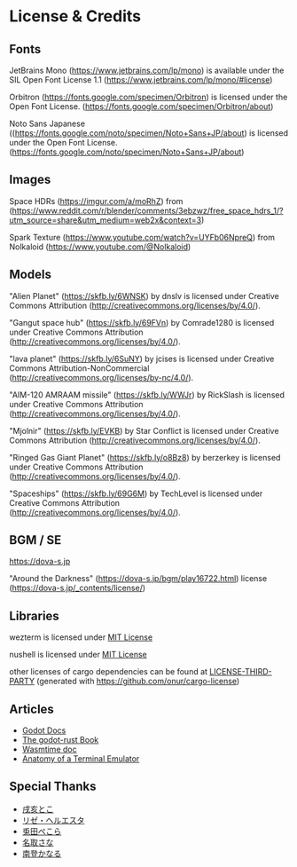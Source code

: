 # License & Credits

## Fonts

JetBrains Mono (https://www.jetbrains.com/lp/mono) is available under the SIL Open Font License 1.1 (https://www.jetbrains.com/lp/mono/#license)

Orbitron (https://fonts.google.com/specimen/Orbitron) is licensed under the Open Font License. (https://fonts.google.com/specimen/Orbitron/about)

Noto Sans Japanese ((https://fonts.google.com/noto/specimen/Noto+Sans+JP/about) is licensed under the Open Font License. (https://fonts.google.com/noto/specimen/Noto+Sans+JP/about)

## Images

Space HDRs (https://imgur.com/a/moRhZ) from (https://www.reddit.com/r/blender/comments/3ebzwz/free_space_hdrs_1/?utm_source=share&utm_medium=web2x&context=3)

Spark Texture (https://www.youtube.com/watch?v=UYFb06NpreQ) from Nolkaloid (https://www.youtube.com/@Nolkaloid)

## Models

"Alien Planet" (https://skfb.ly/6WNSK) by dnslv is licensed under Creative Commons Attribution (http://creativecommons.org/licenses/by/4.0/).

"Gangut space hub" (https://skfb.ly/69FVn) by Comrade1280 is licensed under Creative Commons Attribution (http://creativecommons.org/licenses/by/4.0/).

"lava planet" (https://skfb.ly/6SuNY) by jcises is licensed under Creative Commons Attribution-NonCommercial (http://creativecommons.org/licenses/by-nc/4.0/).

"AIM-120 AMRAAM missile" (https://skfb.ly/WWJr) by RickSlash is licensed under Creative Commons Attribution (http://creativecommons.org/licenses/by/4.0/).

"Mjolnir" (https://skfb.ly/EVKB) by Star Conflict is licensed under Creative Commons Attribution (http://creativecommons.org/licenses/by/4.0/).

"Ringed Gas Giant Planet" (https://skfb.ly/o8Bz8) by berzerkey is licensed under Creative Commons Attribution (http://creativecommons.org/licenses/by/4.0/).

"Spaceships" (https://skfb.ly/69G6M) by TechLevel is licensed under Creative Commons Attribution (http://creativecommons.org/licenses/by/4.0/).

## BGM / SE

https://dova-s.jp

"Around the Darkness" (https://dova-s.jp/bgm/play16722.html) license (https://dova-s.jp/_contents/license/)


## Libraries

wezterm is licensed under [MIT License](../crates/wezterm/LICENSE.md)

nushell is licensed under [MIT License](../crates/nushell/LICENSE)

other licenses of cargo dependencies can be found at [LICENSE-THIRD-PARTY](./docs/LICENSE-THIRD-PARTY) (generated with https://github.com/onur/cargo-license)

## Articles

- [Godot Docs](https://docs.godotengine.org/en/stable/)
- [The godot-rust Book](https://godot-rust.github.io/book/index.html)
- [Wasmtime doc](https://docs.wasmtime.dev/)
- [Anatomy of a Terminal Emulator](https://poor.dev/blog/terminal-anatomy/)

## Special Thanks

- [戌亥とこ](https://www.youtube.com/@InuiToko)
- [リゼ・ヘルエスタ](https://www.youtube.com/@LizeHelesta)
- [兎田ぺこら](https://www.youtube.com/@usadapekora)
- [名取さな](https://www.youtube.com/@sana_natori)
- [南登かなる](https://www.youtube.com/@nantokanaru0405)
